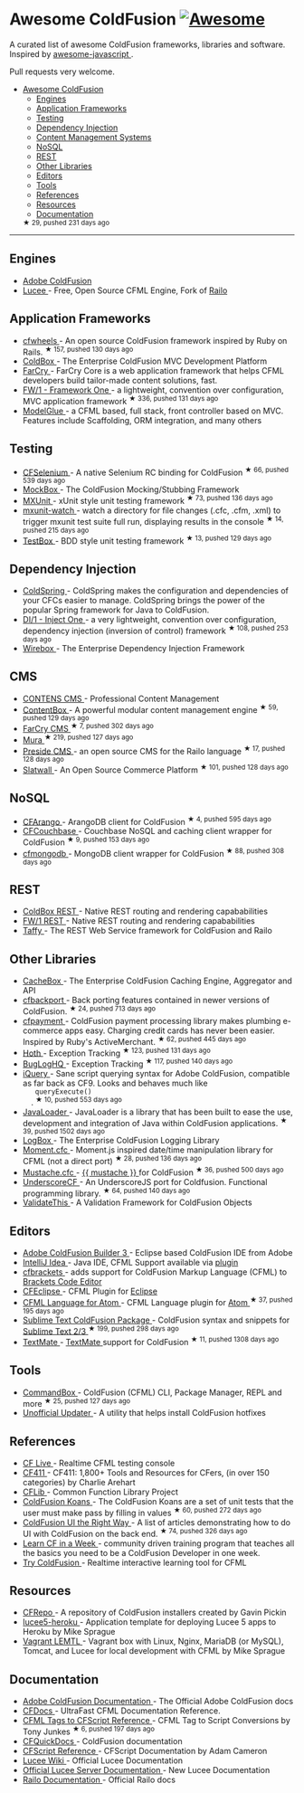 <h1>
 Awesome ColdFusion
 <a href="https://github.com/sindresorhus/awesome">
  <img alt="Awesome" src="https://cdn.rawgit.com/sindresorhus/awesome/d7305f38d29fed78fa85652e3a63e154dd8e8829/media/badge.svg"/>
 </a>
</h1>
<p>
 A curated list of awesome ColdFusion frameworks, libraries and software. Inspired by
 <a href="https://github.com/sorrycc/awesome-javascript">
  awesome-javascript
 </a>
 .
</p>
<p>
 Pull requests very welcome.
</p>
<ul>
 <li>
  <a href="https://github.com/seancoyne/awesome-coldfusion">
   Awesome ColdFusion
  </a>
  <ul>
   <li>
    <a href="#engines">
     Engines
    </a>
   </li>
   <li>
    <a href="#application-frameworks">
     Application Frameworks
    </a>
   </li>
   <li>
    <a href="#testing">
     Testing
    </a>
   </li>
   <li>
    <a href="#dependency-injection">
     Dependency Injection
    </a>
   </li>
   <li>
    <a href="#cms">
     Content Management Systems
    </a>
   </li>
   <li>
    <a href="#nosql">
     NoSQL
    </a>
   </li>
   <li>
    <a href="#rest">
     REST
    </a>
   </li>
   <li>
    <a href="#other-libraries">
     Other Libraries
    </a>
   </li>
   <li>
    <a href="#editors">
     Editors
    </a>
   </li>
   <li>
    <a href="#tools">
     Tools
    </a>
   </li>
   <li>
    <a href="#references">
     References
    </a>
   </li>
   <li>
    <a href="#resources">
     Resources
    </a>
   </li>
   <li>
    <a href="#documentation">
     Documentation
    </a>
   </li>
  </ul>
  <sup>
   &#9733 29, pushed 231 days ago
  </sup>
 </li>
</ul>
<hr/>
<h2>
 Engines
</h2>
<ul>
 <li>
  <a href="http://www.adobe.com/products/coldfusion-family.html">
   Adobe ColdFusion
  </a>
 </li>
 <li>
  <a href="http://lucee.org/">
   Lucee
  </a>
  - Free, Open Source CFML Engine, Fork of
  <a href="http://www.getrailo.org/">
   Railo
  </a>
 </li>
</ul>
<h2>
 Application Frameworks
</h2>
<ul>
 <li>
  <a href="https://github.com/cfwheels/cfwheels">
   cfwheels
  </a>
  - An open source ColdFusion framework inspired by Ruby on Rails.
  <sup>
   &#9733 157, pushed 130 days ago
  </sup>
 </li>
 <li>
  <a href="http://www.coldbox.org">
   ColdBox
  </a>
  - The Enterprise ColdFusion MVC Development Platform
 </li>
 <li>
  <a href="http://www.farcrycore.org">
   FarCry
  </a>
  - FarCry Core is a web application framework that helps CFML developers build tailor-made content solutions, fast.
 </li>
 <li>
  <a href="https://github.com/framework-one/fw1">
   FW/1 - Framework One
  </a>
  - a lightweight, convention over configuration, MVC application framework
  <sup>
   &#9733 336, pushed 131 days ago
  </sup>
 </li>
 <li>
  <a href="http://model-glue.com">
   ModelGlue
  </a>
  - a CFML based, full stack, front controller based on MVC. Features include Scaffolding, ORM integration, and many others
 </li>
</ul>
<h2>
 Testing
</h2>
<ul>
 <li>
  <a href="https://github.com/teamcfadvance/CFSelenium">
   CFSelenium
  </a>
  - A native Selenium RC binding for ColdFusion
  <sup>
   &#9733 66, pushed 539 days ago
  </sup>
 </li>
 <li>
  <a href="http://wiki.coldbox.org/wiki/MockBox.cfm">
   MockBox
  </a>
  - The ColdFusion Mocking/Stubbing Framework
 </li>
 <li>
  <a href="https://github.com/mxunit/mxunit">
   MXUnit
  </a>
  - xUnit style unit testing framework
  <sup>
   &#9733 73, pushed 136 days ago
  </sup>
 </li>
 <li>
  <a href="https://github.com/atuttle/mxunit-watch">
   mxunit-watch
  </a>
  - watch a directory for file changes (.cfc, .cfm, .xml) to trigger mxunit test suite full run, displaying results in the console
  <sup>
   &#9733 14, pushed 215 days ago
  </sup>
 </li>
 <li>
  <a href="https://github.com/Ortus-Solutions/TestBox">
   TestBox
  </a>
  - BDD style unit testing framework
  <sup>
   &#9733 13, pushed 129 days ago
  </sup>
 </li>
</ul>
<h2>
 Dependency Injection
</h2>
<ul>
 <li>
  <a href="http://www.coldspringframework.org/">
   ColdSpring
  </a>
  - ColdSpring makes the configuration and dependencies of your CFCs easier to manage. ColdSpring brings the power of the popular Spring framework for Java to ColdFusion.
 </li>
 <li>
  <a href="https://github.com/framework-one/di1">
   DI/1 - Inject One
  </a>
  - a very lightweight, convention over configuration, dependency injection (inversion of control) framework
  <sup>
   &#9733 108, pushed 253 days ago
  </sup>
 </li>
 <li>
  <a href="http://wiki.coldbox.org/wiki/WireBox.cfm">
   Wirebox
  </a>
  - The Enterprise Dependency Injection Framework
 </li>
</ul>
<h2>
 CMS
</h2>
<ul>
 <li>
  <a href="http://www.contens.com/">
   CONTENS CMS
  </a>
  - Professional Content Management
 </li>
 <li>
  <a href="https://github.com/Ortus-Solutions/ContentBox">
   ContentBox
  </a>
  - A powerful modular content management engine
  <sup>
   &#9733 59, pushed 129 days ago
  </sup>
 </li>
 <li>
  <a href="https://github.com/farcrycore/plugin-farcrycms">
   FarCry CMS
  </a>
  <sup>
   &#9733 7, pushed 302 days ago
  </sup>
 </li>
 <li>
  <a href="https://github.com/blueriver/MuraCMS">
   Mura
  </a>
  <sup>
   &#9733 219, pushed 127 days ago
  </sup>
 </li>
 <li>
  <a href="https://github.com/pixl8/Preside-CMS">
   Preside CMS
  </a>
  - an open source CMS for the Railo language
  <sup>
   &#9733 17, pushed 128 days ago
  </sup>
 </li>
 <li>
  <a href="https://github.com/ten24/Slatwall">
   Slatwall
  </a>
  - An Open Source Commerce Platform
  <sup>
   &#9733 101, pushed 128 days ago
  </sup>
 </li>
</ul>
<h2>
 NoSQL
</h2>
<ul>
 <li>
  <a href="https://github.com/dajester2013/CFArango">
   CFArango
  </a>
  - ArangoDB client for ColdFusion
  <sup>
   &#9733 4, pushed 595 days ago
  </sup>
 </li>
 <li>
  <a href="https://github.com/Ortus-Solutions/cfcouchbase-sdk">
   CFCouchbase
  </a>
  - Couchbase NoSQL and caching client wrapper for ColdFusion
  <sup>
   &#9733 9, pushed 153 days ago
  </sup>
 </li>
 <li>
  <a href="https://github.com/marcesher/cfmongodb">
   cfmongodb
  </a>
  - MongoDB client wrapper for ColdFusion
  <sup>
   &#9733 88, pushed 308 days ago
  </sup>
 </li>
</ul>
<h2>
 REST
</h2>
<ul>
 <li>
  <a href="http://wiki.coldbox.org/wiki/Building_Rest_APIs.cfm">
   ColdBox REST
  </a>
  - Native REST routing and rendering capababilities
 </li>
 <li>
  <a href="https://github.com/framework-one/fw1/wiki/Developing-Applications-Manual#controllers-for-rest-apis">
   FW/1 REST
  </a>
  - Native REST routing and rendering capababilities
 </li>
 <li>
  <a href="http://taffy.io">
   Taffy
  </a>
  - The REST Web Service framework for ColdFusion and Railo
 </li>
</ul>
<h2>
 Other Libraries
</h2>
<ul>
 <li>
  <a href="http://wiki.coldbox.org/wiki/CacheBox.cfm">
   CacheBox
  </a>
  - The Enterprise ColdFusion Caching Engine, Aggregator and API
 </li>
 <li>
  <a href="https://github.com/misterdai/cfbackport">
   cfbackport
  </a>
  - Back porting features contained in newer versions of ColdFusion.
  <sup>
   &#9733 24, pushed 713 days ago
  </sup>
 </li>
 <li>
  <a href="https://github.com/ghidinelli/cfpayment">
   cfpayment
  </a>
  - ColdFusion payment processing library makes plumbing e-commerce apps easy. Charging credit cards has never been easier. Inspired by Ruby's ActiveMerchant.
  <sup>
   &#9733 62, pushed 445 days ago
  </sup>
 </li>
 <li>
  <a href="https://github.com/aarongreenlee/Hoth">
   Hoth
  </a>
  - Exception Tracking
  <sup>
   &#9733 123, pushed 131 days ago
  </sup>
 </li>
 <li>
  <a href="https://github.com/oarevalo/BugLogHQ">
   BugLogHQ
  </a>
  - Exception Tracking
  <sup>
   &#9733 117, pushed 140 days ago
  </sup>
 </li>
 <li>
  <a href="https://github.com/atuttle/iquery">
   iQuery
  </a>
  - Sane script querying syntax for Adobe ColdFusion, compatible as far back as CF9. Looks and behaves much like
  <code>
   queryExecute()
  </code>
  .
  <sup>
   &#9733 10, pushed 553 days ago
  </sup>
 </li>
 <li>
  <a href="https://github.com/markmandel/JavaLoader">
   JavaLoader
  </a>
  - JavaLoader is a library that has been built to ease the use, development and integration of Java within ColdFusion applications.
  <sup>
   &#9733 39, pushed 1502 days ago
  </sup>
 </li>
 <li>
  <a href="http://wiki.coldbox.org/wiki/LogBox.cfm">
   LogBox
  </a>
  - The Enterprise ColdFusion Logging Library
 </li>
 <li>
  <a href="https://github.com/AlumnIQ/momentcfc">
   Moment.cfc
  </a>
  - Moment.js inspired date/time manipulation library for CFML (not a direct port)
  <sup>
   &#9733 28, pushed 136 days ago
  </sup>
 </li>
 <li>
  <a href="https://github.com/rip747/Mustache.cfc">
   Mustache.cfc
  </a>
  -
  <a href="http://mustache.github.io">
   {{ mustache }}
  </a>
  for ColdFusion
  <sup>
   &#9733 36, pushed 500 days ago
  </sup>
 </li>
 <li>
  <a href="https://github.com/russplaysguitar/UnderscoreCF">
   UnderscoreCF
  </a>
  - An UnderscoreJS port for Coldfusion. Functional programming library.
  <sup>
   &#9733 64, pushed 140 days ago
  </sup>
 </li>
 <li>
  <a href="http://validatethis.org">
   ValidateThis
  </a>
  - A Validation Framework for ColdFusion Objects
 </li>
</ul>
<h2>
 Editors
</h2>
<ul>
 <li>
  <a href="http://www.adobe.com/products/coldfusion-builder.html">
   Adobe ColdFusion Builder 3
  </a>
  - Eclipse based ColdFusion IDE from Adobe
 </li>
 <li>
  <a href="http://www.jetbrains.com/idea/">
   IntelliJ Idea
  </a>
  - Java IDE, CFML Support available via
  <a href="https://github.com/JetBrains/intellij-plugins/tree/master/CFML">
   plugin
  </a>
 </li>
 <li>
  <a href="http://cfbrackets.org">
   cfbrackets
  </a>
  - adds support for ColdFusion Markup Language (CFML) to
  <a href="http://brackets.io/">
   Brackets Code Editor
  </a>
 </li>
 <li>
  <a href="http://cfeclipse.org">
   CFEclipse
  </a>
  - CFML Plugin for
  <a href="http://www.eclipse.org/">
   Eclipse
  </a>
 </li>
 <li>
  <a href="https://github.com/atuttle/atom-language-cfml">
   CFML Language for Atom
  </a>
  - CFML Language plugin for
  <a href="https://atom.io/">
   Atom
  </a>
  <sup>
   &#9733 37, pushed 195 days ago
  </sup>
 </li>
 <li>
  <a href="https://github.com/sublimetext/coldfusion">
   Sublime Text ColdFusion Package
  </a>
  - ColdFusion syntax and snippets for
  <a href="http://www.sublimetext.com">
   Sublime Text 2/3
  </a>
  <sup>
   &#9733 199, pushed 298 days ago
  </sup>
 </li>
 <li>
  <a href="https://github.com/textmate/coldfusion.tmbundle">
   TextMate
  </a>
  -
  <a href="http://macromates.com">
   TextMate
  </a>
  support for ColdFusion
  <sup>
   &#9733 11, pushed 1308 days ago
  </sup>
 </li>
</ul>
<h2>
 Tools
</h2>
<ul>
 <li>
  <a href="https://github.com/Ortus-Solutions/commandbox">
   CommandBox
  </a>
  - ColdFusion (CFML) CLI, Package Manager, REPL and more
  <sup>
   &#9733 25, pushed 127 days ago
  </sup>
 </li>
 <li>
  <a href="http://www.uu-2.info/">
   Unofficial Updater
  </a>
  - A utility that helps install ColdFusion hotfixes
 </li>
</ul>
<h2>
 References
</h2>
<ul>
 <li>
  <a href="http://cflive.net">
   CF Live
  </a>
  - Realtime CFML testing console
 </li>
 <li>
  <a href="http://carehart.org/cf411/">
   CF411
  </a>
  - CF411: 1,800+ Tools and Resources for CFers, (in over 150 categories) by Charlie Arehart
 </li>
 <li>
  <a href="http://cflib.org/">
   CFLib
  </a>
  - Common Function Library Project
 </li>
 <li>
  <a href="https://github.com/nodoherty/ColdFusion-Koans">
   ColdFusion Koans
  </a>
  - The ColdFusion Koans are a set of unit tests that the user must make pass by filling in values
  <sup>
   &#9733 60, pushed 272 days ago
  </sup>
 </li>
 <li>
  <a href="https://github.com/cfjedimaster/ColdFusion-UI-the-Right-Way">
   ColdFusion UI the Right Way
  </a>
  - A list of articles demonstrating how to do UI with ColdFusion on the back end.
  <sup>
   &#9733 74, pushed 326 days ago
  </sup>
 </li>
 <li>
  <a href="http://www.learncfinaweek.com">
   Learn CF in a Week
  </a>
  - community driven training program that teaches all the basics you need to be a ColdFusion Developer in one week.
 </li>
 <li>
  <a href="http://trycf.com/">
   Try ColdFusion
  </a>
  - Realtime interactive learning tool for CFML
 </li>
</ul>
<h2>
 Resources
</h2>
<ul>
 <li>
  <a href="http://www.gpickin.com/cfrepo/">
   CFRepo
  </a>
  - A repository of ColdFusion installers created by Gavin Pickin
 </li>
 <li>
  <a href="https://github.com/mikesprague/lucee5-heroku">
   lucee5-heroku
  </a>
  - Application template for deploying Lucee 5 apps to Heroku by Mike Sprague
 </li>
 <li>
  <a href="https://github.com/mikesprague/vagrant-lemtl">
   Vagrant LEMTL
  </a>
  - Vagrant box with Linux, Nginx, MariaDB (or MySQL), Tomcat, and Lucee for local development with CFML by Mike Sprague
 </li>
</ul>
<h2>
 Documentation
</h2>
<ul>
 <li>
  <a href="https://helpx.adobe.com/coldfusion/home.html">
   Adobe ColdFusion Documentation
  </a>
  - The Official Adobe ColdFusion docs
 </li>
 <li>
  <a href="http://cfdocs.org/">
   CFDocs
  </a>
  - UltraFast CFML Documentation Reference.
 </li>
 <li>
  <a href="https://github.com/cfchef/cfml-tag-to-script-conversions">
   CFML Tags to CFScript Reference
  </a>
  -  CFML Tag to Script Conversions by Tony Junkes
  <sup>
   &#9733 6, pushed 197 days ago
  </sup>
 </li>
 <li>
  <a href="http://cfquickdocs.com/">
   CFQuickDocs
  </a>
  - ColdFusion documentation
 </li>
 <li>
  <a href="https://github.com/daccfml/cfscript/blob/master/cfscript.md">
   CFScript Reference
  </a>
  -  CFScript Documentation by Adam Cameron
 </li>
 <li>
  <a href="https://bitbucket.org/lucee/lucee/wiki/Home">
   Lucee Wiki
  </a>
  - Official Lucee Documentation
 </li>
 <li>
  <a href="http://docs.lucee.org/">
   Official Lucee Server Documentation
  </a>
  - New Lucee Documentation
 </li>
 <li>
  <a href="https://github.com/getrailo/railo/wiki">
   Railo Documentation
  </a>
  - Official Railo docs
 </li>
</ul>
